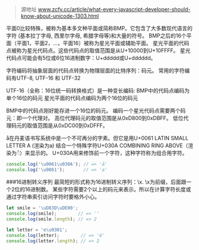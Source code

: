>源地址 www.zcfy.cc/article/what-every-javascript-developer-should-know-about-unicode-1303.html

平面0比较特殊，被称为基本多文种平面或简称BMP。它包含了大多数现代语言的字符 (基本拉丁字母, 西里尔字母, 希腊字母等)和大量的符号。
BMP之后的16个平面（平面1，平面2，…，平面16）被称为星光平面或辅助平面。
星光平面的代码点被称为星光代码点。这些代码点的取值范围是从U+10000到U+10FFFF。
星光代码点可能会有5位或6位16进制数字：U+ddddd或U+dddddd。

字符编码将抽象层面的代码点转换为物理层面的比特序列：码元。
常用的字符编码有UTF-8, UTF-16 和 UTF-32

UTF-16（全称：16位统一码转换格式）是一种变长编码:
BMP中的代码点编码为单个16位的码元
星光平面的代码点编码为两个16位的码元

BMP中的代码点刚好能存进一个16位的码元。
编码一个星光代码点需要两个码元：即一个代理对。
高位代理码元的取值范围是从0xD800到0xDBFF。 低位代理码元的取值范围是从0xDC00到0xDFFF。

å在丹麦语书写系统中是一个不可再分的字素。但它是用U+0061 LATIN SMALL LETTER A (渲染为a) 结合一个特殊字符U+030A COMBINING RING ABOVE（渲染为◌̊）来显示的。
U+030A用来修饰前一个字符，这种字符称为组合用字符。
```javascript
console.log('\u0061\u030A'); // => 'å'  
console.log('\u0061');       // => 'a'
```

###16进制转义序列
最简短的形式称为16进制转义序列：\x<hex>. \x为前缀，后面跟一个2位的16进制数。
某些字符需要2个以上的码元来表示。所以在计算字符长度或通过字符串索引访问字符时要格外小心。
```javascript
let smile = '\uD83D\uDE00';  
console.log(smile);        // => ''  
console.log(smile.length); // => 2
 
let letter = 'e\u0301';  
console.log(letter);        // => 'é'  
console.log(letter.length); // => 2
```

